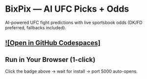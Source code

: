 # BixPix — AI UFC Picks + Odds

AI-powered UFC fight predictions with live sportsbook odds (DK/FD preferred, fallbacks included).

[![Open in GitHub Codespaces]](https://redesigned-space-doodle-4j6gpqgj7rqw37r96-5000.app.github.dev/)
---

## Run in Your Browser (1-click)
Click the badge above → wait for install → port 5000 auto-opens.
